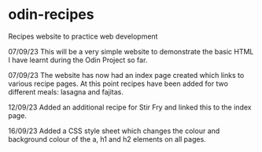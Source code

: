 # odin-recipes
Recipes website to practice web development

07/09/23
This will be a very simple website to demonstrate the basic HTML I have learnt during the Odin Project so far.

07/09/23
The website has now had an index page created which links to various recipe pages. At this point recipes have been added for two different meals: lasagna and fajitas.

12/09/23
Added an additional recipe for Stir Fry and linked this to the index page.

16/09/23
Added a CSS style sheet which changes the colour and background colour of the a, h1 and h2 elements on all pages.